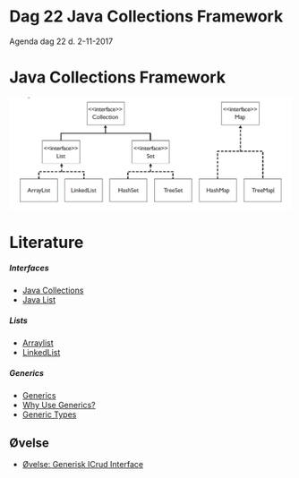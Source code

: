 # Dag 22 Java Collections Framework
Agenda dag 22 d. 2-11-2017

# Java Collections Framework
![](https://raw.githubusercontent.com/KEACS/DAT14V1/master/2nd_semester/13_java_collections_framework/Java%20Collection%20Framework.png)

# Literature
##### Interfaces
* [Java Collections](http://docs.oracle.com/javase/8/docs/api/java/util/Collection.html)
* [Java List](http://docs.oracle.com/javase/8/docs/api/java/util/List.html)

##### Lists
* [Arraylist](https://docs.oracle.com/javase/8/docs/api/java/util/ArrayList.html)
* [LinkedList](https://docs.oracle.com/javase/8/docs/api/java/util/LinkedList.html)

##### Generics
* [Generics](https://docs.oracle.com/javase/tutorial/java/generics/index.html)
* [Why Use Generics?](https://docs.oracle.com/javase/tutorial/java/generics/why.html)
* [Generic Types](https://docs.oracle.com/javase/tutorial/java/generics/types.html)

## Øvelse

* [Øvelse: Generisk ICrud Interface](https://docs.google.com/document/d/e/2PACX-1vQ5L06Vd_nGQMWn1bNWN0JrzaSv-1iIf3RM4QzTLkcMguel2cf8RQR00LejjwyLygkEd6rCOAI6qxbA/pub)
